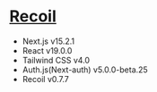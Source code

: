 # [Recoil](https://recoiljs.org/)

- Next.js v15.2.1
- React v19.0.0
- Tailwind CSS v4.0
- Auth.js(Next-auth) v5.0.0-beta.25
- Recoil v0.7.7
